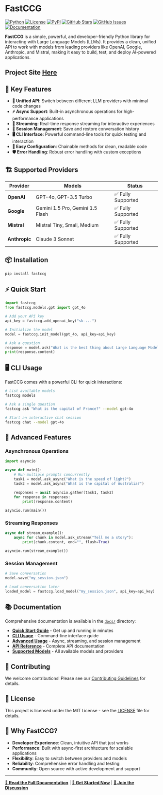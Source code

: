 # FastCCG

[![Python](https://img.shields.io/badge/python-3.8+-blue.svg)](https://www.python.org/downloads/)
[![License](https://img.shields.io/badge/license-MIT-green.svg)](LICENSE)
[![PyPI](https://img.shields.io/pypi/v/fastccg.svg)](https://pypi.org/project/fastccg/)
[![GitHub Stars](https://img.shields.io/github/stars/mebaadwaheed/fastccg.svg)](https://github.com/mebaadwaheed/fastccg/stargazers)
[![GitHub Issues](https://img.shields.io/github/issues/mebaadwaheed/fastccg.svg)](https://github.com/mebaadwaheed/fastccg/issues)
[![Documentation](https://img.shields.io/badge/docs-available-brightgreen.svg)](https://github.com/mebaadwaheed/fastccg/tree/main/docs)

**FastCCG** is a simple, powerful, and developer-friendly Python library for interacting with Large Language Models (LLMs). It provides a clean, unified API to work with models from leading providers like OpenAI, Google, Anthropic, and Mistral, making it easy to build, test, and deploy AI-powered applications.

## Project Site [Here](https://fastccg.vercel.app)

## 🚀 Key Features

- **🔄 Unified API**: Switch between different LLM providers with minimal code changes
- **⚡ Async Support**: Built-in asynchronous operations for high-performance applications
- **🌊 Streaming**: Real-time response streaming for interactive experiences
- **💾 Session Management**: Save and restore conversation history
- **🖥️ CLI Interface**: Powerful command-line tools for quick testing and interaction
- **🔧 Easy Configuration**: Chainable methods for clean, readable code
- **🛡️ Error Handling**: Robust error handling with custom exceptions

## 🏗️ Supported Providers

| Provider | Models | Status |
|----------|--------|--------|
| **OpenAI** | GPT-4o, GPT-3.5 Turbo | ✅ Fully Supported |
| **Google** | Gemini 1.5 Pro, Gemini 1.5 Flash | ✅ Fully Supported |
| **Mistral** | Mistral Tiny, Small, Medium | ✅ Fully Supported |
| **Anthropic** | Claude 3 Sonnet | ✅ Fully Supported |

## 📦 Installation

```bash
pip install fastccg
```

## ⚡ Quick Start

```python
import fastccg
from fastccg.models.gpt import gpt_4o

# Add your API key
api_key = fastccg.add_openai_key("sk-...")

# Initialize the model
model = fastccg.init_model(gpt_4o, api_key=api_key)

# Ask a question
response = model.ask("What is the best thing about Large Language Models?")
print(response.content)
```

## 🖥️ CLI Usage

FastCCG comes with a powerful CLI for quick interactions:

```bash
# List available models
fastccg models

# Ask a single question
fastccg ask "What is the capital of France?" --model gpt-4o

# Start an interactive chat session
fastccg chat --model gpt-4o
```

## 🔄 Advanced Features

### Asynchronous Operations
```python
import asyncio

async def main():
    # Run multiple prompts concurrently
    task1 = model.ask_async("What is the speed of light?")
    task2 = model.ask_async("What is the capital of Australia?")
    
    responses = await asyncio.gather(task1, task2)
    for response in responses:
        print(response.content)

asyncio.run(main())
```

### Streaming Responses
```python
async def stream_example():
    async for chunk in model.ask_stream("Tell me a story"):
        print(chunk.content, end="", flush=True)

asyncio.run(stream_example())
```

### Session Management
```python
# Save conversation
model.save("my_session.json")

# Load conversation later
loaded_model = fastccg.load_model("my_session.json", api_key=api_key)
```

## 📚 Documentation

Comprehensive documentation is available in the [`docs/`](./docs/) directory:

- **[Quick Start Guide](./docs/quick_start.md)** - Get up and running in minutes
- **[CLI Usage](./docs/cli_usage.md)** - Command-line interface guide
- **[Advanced Usage](./docs/advanced_usage.md)** - Async, streaming, and session management
- **[API Reference](./docs/api_reference.md)** - Complete API documentation
- **[Supported Models](./docs/supported_models.md)** - All available models and providers

## 🤝 Contributing

We welcome contributions! Please see our [Contributing Guidelines](CONTRIBUTING.md) for details.

## 📄 License

This project is licensed under the MIT License - see the [LICENSE](LICENSE) file for details.

## 🌟 Why FastCCG?

- **Developer Experience**: Clean, intuitive API that just works
- **Performance**: Built with async-first architecture for scalable applications
- **Flexibility**: Easy to switch between providers and models
- **Reliability**: Comprehensive error handling and testing
- **Community**: Open source with active development and support

---

**[📖 Read the Full Documentation](./docs/index.md)** | **[🚀 Get Started Now](./docs/quick_start.md)** | **[💬 Join the Discussion](https://github.com/mebaadwaheed/fastccg/discussions)**